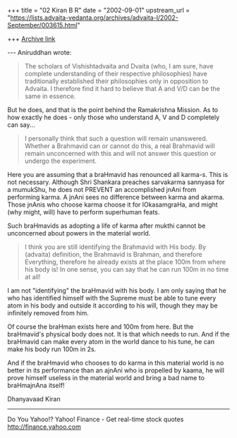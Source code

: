 +++
title = "02 Kiran B R"
date = "2002-09-01"
upstream_url = "https://lists.advaita-vedanta.org/archives/advaita-l/2002-September/003615.html"

+++
[Archive link](https://lists.advaita-vedanta.org/archives/advaita-l/2002-September/003615.html)

--- Aniruddhan <ani at EE.WASHINGTON.EDU> wrote:

> The scholars of Vishishtadvaita and Dvaita (who, I
> am sure, have complete
> understanding of their respective philosophies) have
> traditionally
> established their philosophies only in opposition to
> Advaita. I therefore
> find it hard to believe that A and V/D can be the
> same in essence.

But he does, and that is the point behind the
Ramakrishna Mission. As to how exactly he does - only
those who understand A, V and D completely can say...


> I personally think that such a question will remain
> unanswered. Whether a
> Brahmavid can or cannot do this, a real Brahmavid
> will remain unconcerned
> with this and will not answer this question or
> undergo the experiment.
>

Here you are assuming that a braHmavid has renounced
all karma-s. This is not necessary. Although Shri
Shankara preaches sarvakarma sannyasa for a mumukShu,
he does not PREVENT an accomplished jnAni from
performing karma. A jnAni sees no difference between
karma and akarma. Those jnAnis who choose karma choose
it for lOkasamgraHa, and might (why might, will) have
to perform superhuman feats.

Such braHmavids as adopting a life of karma after
mukthi cannot be unconcerned about powers in the
material world.

> I think you are still identifying the Brahmavid with
> His body. By (advaita)
> definition, the Brahmavid is Brahman, and therefore
> Everything, therefore
> he already exists at the place 100m from where his
> body is! In one sense,
> you can say that he can run 100m in no time at all!
>

I am not "identifying" the braHmavid with his body. I
am only saying that he who has identified himself with
the Supreme must be able to tune every atom in his
body and outside it according to his will, though they
may be infinitely removed from him.

Of course the braHman exists here and 100m from here.
But the braHmavid's physical body does not. It is that
which needs to run. And if the braHmavid can make
every atom in the world dance to his tune, he can make
his body run 100m in 2s.

And if the braHmavid who chooses to do karma in this
material world is no better in its performance than an
ajnAni who is propelled by kaama, he will prove
himself useless in the material world and bring a bad
name to braHmajnAna itself!

Dhanyavaad
Kiran

__________________________________________________
Do You Yahoo!?
Yahoo! Finance - Get real-time stock quotes
http://finance.yahoo.com

